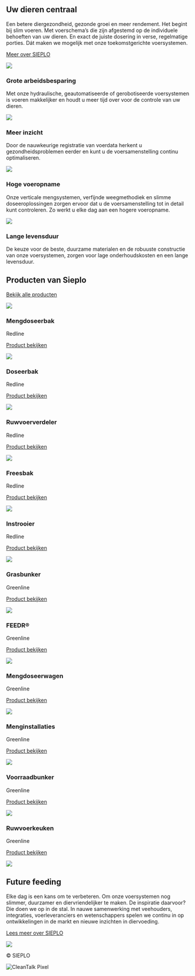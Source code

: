 ## Uw dieren centraal

Een betere diergezondheid, gezonde groei en meer rendement. Het begint bij slim voeren. Met voerschema’s die zijn afgestemd op de individuele behoeften van uw dieren. En exact de juiste dosering in verse, regelmatige porties. Dát maken we mogelijk met onze toekomstgerichte voersystemen.

[Meer over SIEPLO](https://www.sieplo.nl/sieplo/)

![](https://www.sieplo.nl/wp-content/uploads/2020/07/20191008_FEEDR-1-lowres-scaled-890x600.jpg)

### Grote arbeidsbesparing

Met onze hydraulische, geautomatiseerde of gerobotiseerde voersystemen is voeren makkelijker en houdt u meer tijd over voor de controle van uw dieren.

![](https://www.sieplo.nl/wp-content/uploads/2020/07/20200728-Dashboard-890x600.jpg)

### Meer inzicht

Door de nauwkeurige registratie van voerdata herkent u gezondheidsproblemen eerder en kunt u de voersamenstelling continu optimaliseren.

![](https://www.sieplo.nl/wp-content/uploads/2020/09/20200922_Voeropname.jpg)

### Hoge voeropname

Onze verticale mengsystemen, verfijnde weegmethodiek en slimme doseeroplossingen zorgen ervoor dat u de voersamenstelling tot in detail kunt controleren. Zo werkt u elke dag aan een hogere voeropname.

![](https://www.sieplo.nl/wp-content/uploads/2020/06/AV_Siepol-2018_08-scaled-890x600.jpg)

### Lange levensduur

De keuze voor de beste, duurzame materialen en de robuuste constructie van onze voersystemen, zorgen voor lage onderhoudskosten en een lange levensduur.

## Producten van Sieplo

[Bekijk alle producten](https://www.sieplo.nl/producten/)

![](https://www.sieplo.nl/wp-content/uploads/2020/08/Render-MX1500-frees-schuin-voor-HQ-550x575.png)

### Mengdoseerbak

Redline

[Product bekijken](https://www.sieplo.nl/producten/mengdoseerbak/)

![](https://www.sieplo.nl/wp-content/uploads/2020/07/20200728_Render-DB-550x575.png)

### Doseerbak

Redline

[Product bekijken](https://www.sieplo.nl/producten/doseerbak/)

![](https://www.sieplo.nl/wp-content/uploads/2020/06/20200728_Render-GB-1-550x575.png)

### Ruwvoerverdeler

Redline

[Product bekijken](https://www.sieplo.nl/producten/ruwvoerverdeler/)

![](https://www.sieplo.nl/wp-content/uploads/2020/07/20200728_Render-CB-550x575.png)

### Freesbak

Redline

[Product bekijken](https://www.sieplo.nl/producten/freesbak/)

![](https://www.sieplo.nl/wp-content/uploads/2020/06/20200728_Render-BS-550x575.png)

### Instrooier

Redline

[Product bekijken](https://www.sieplo.nl/producten/instrooier/)

![](https://www.sieplo.nl/wp-content/uploads/2022/11/Grasbunker-550x575.png)

### Grasbunker

Greenline

[Product bekijken](https://www.sieplo.nl/producten/grasbunker/)

![](https://www.sieplo.nl/wp-content/uploads/2020/06/20190625-Render-FR81-REV04-550x575.png)

### FEEDR®

Greenline

[Product bekijken](https://www.sieplo.nl/producten/feedr/)

![](https://www.sieplo.nl/wp-content/uploads/2020/07/Render-MF71-REV01-Large-550x575.png)

### Mengdoseerwagen

Greenline

[Product bekijken](https://www.sieplo.nl/producten/mengdoseerwagen/)

![](https://www.sieplo.nl/wp-content/uploads/2020/06/Render-SM5000-LV-TB-550x575.png)

### Menginstallaties

Greenline

[Product bekijken](https://www.sieplo.nl/producten/stationaire-menginstallatie/)

![](https://www.sieplo.nl/wp-content/uploads/2020/07/20191022-Render-SB07-losvijzel-%C3%B8400-550x575.png)

### Voorraadbunker

Greenline

[Product bekijken](https://www.sieplo.nl/producten/voorraadbunker/)

![](https://www.sieplo.nl/wp-content/uploads/2021/02/26022021-Render-voerkeuken-SM1750-SB07_lowres-1-550x575.png)

### Ruwvoerkeuken

Greenline

[Product bekijken](https://www.sieplo.nl/producten/ruwvoerkeuken/)

![](https://www.sieplo.nl/wp-content/uploads/2020/06/AV_Siepol-2018_30-scaled-750x575.jpg)

## Future feeding

Elke dag is een kans om te verbeteren. Om onze voersystemen nog slimmer, duurzamer en diervriendelijker te maken. De inspiratie daarvoor? Die doen we op in de stal. In nauwe samenwerking met veehouders, integraties, voerleveranciers en wetenschappers spelen we continu in op ontwikkelingen in de markt en nieuwe inzichten in diervoeding.

[Lees meer over SIEPLO](https://www.sieplo.nl/sieplo/)

![](https://www.sieplo.nl/wp-content/uploads/2020/09/SIEPLO-Logo-footer.svg)

© SIEPLO

![CleanTalk Pixel](https://moderate10-v4.cleantalk.org/pixel/0df33f0d7b5295d711791e937c2a1e17.gif)